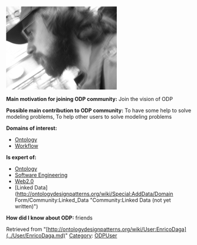 [![Image:Edew.jpg](../images/4/45/Edew.jpg)](../Image/Edew.jpg.md "Image:Edew.jpg")




  





__Main motivation for joining ODP community:__ Join the vision of ODP


__Possible main contribution to ODP community:__ To have some help to solve modeling problems, To help other users to solve modeling problems


__Domains of interest:__



* [Ontology](../Community/Ontology.md "Community:Ontology")
* [Workflow](../Community/Workflow.md "Community:Workflow")


__Is expert of:__



* [Ontology](../Community/Ontology.md "Community:Ontology")
* [Software Engineering](../Community/Software_Engineering.md "Community:Software Engineering")
* [Web2.0](../Community/Web2.0.md "Community:Web2.0")
* [Linked Data](http://ontologydesignpatterns.org/wiki/Special:AddData/Domain Form/Community:Linked_Data "Community:Linked Data (not yet written)")


__How did I know about ODP:__ friends






Retrieved from "[http://ontologydesignpatterns.org/wiki/User:EnricoDaga](../User/EnricoDaga.md)"
 [Category](http://ontologydesignpatterns.org/wiki/Special:Categories "Special:Categories"): [ODPUser](../Category/ODPUser.md "Category:ODPUser")